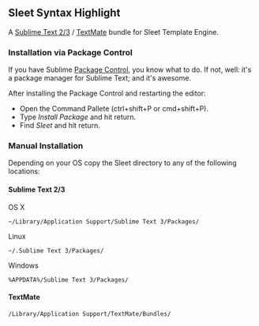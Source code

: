 ## Sleet Syntax Highlight
A [Sublime Text 2/3](http://www.sublimetext.com/) / [TextMate](http://macromates.com/) bundle for Sleet Template Engine.

### Installation via Package Control
If you have Sublime [Package Control](https://sublime.wbond.net/docs/usage), you know what to do. If not, well: it's a package manager for Sublime Text; and it's awesome.

After installing the Package Control and restarting the editor:
* Open the Command Pallete (ctrl+shift+P or cmd+shift+P).
* Type _Install Package_ and hit return.
* Find _Sleet_ and hit return.

### Manual Installation
Depending on your OS copy the Sleet directory to any of the following locations:

#### Sublime Text 2/3
OS X  
```
~/Library/Application Support/Sublime Text 3/Packages/
```

Linux  
```
~/.Sublime Text 3/Packages/
```

Windows  
```
%APPDATA%/Sublime Text 3/Packages/
```

#### TextMate
```
/Library/Application Support/TextMate/Bundles/
```
